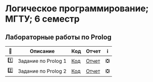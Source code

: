 # Логическое программирование; МГТУ; 6 семестр 

## Лабораторные работы по Prolog


| :1234: | Описание | Код | Отчет | :information_source: |
| --- | --- | --- | --- | --- |
| :one: | Задание по Prolog 1 | [Код]() | [Отчет]() | :negative_squared_cross_mark: |
| :two: | Задание по Prolog 2 | [Код]() | [Отчет]() | :negative_squared_cross_mark: |

